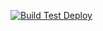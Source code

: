 [![Build Test Deploy](https://github.com/svetlilaloli/exam-prep-shopping-list/actions/workflows/ci-cd.yml/badge.svg)](https://github.com/svetlilaloli/exam-prep-shopping-list/actions/workflows/ci-cd.yml)
